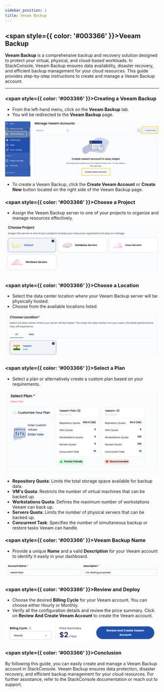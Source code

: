 ```yaml
---
sidebar_position: 1
title: Veeam Backup
---
```


## <span style={{ color: '#003366' }}>Veeam Backup</span>

**Veeam Backup** is a comprehensive backup and recovery solution designed to protect your virtual, physical, and cloud-based workloads. In StackConsole, Veeam Backup ensures data availability, disaster recovery, and efficient backup management for your cloud resources. This guide provides step-by-step instructions to create and manage a Veeam Backup account.

-------

### <span style={{ color: '#003366' }}>Creating a Veeam Backup</span>

- From the left-hand menu, click on the **Veeam Backup** tab.
- You will be redirected to the **Veeam Backup** page.

![Veeam Backup Tab](images/veeam_1.png)

- To create a Veeam Backup, click the **Create Veeam Account** or **Create New** button located on the right side of the Veeam Backup page.

### <span style={{ color: '#003366' }}>Choose a Project</span>

- Assign the Veeam Backup server to one of your projects to organize and manage resources effectively.

![Choose Project](images/veeam_2.png)

### <span style={{ color: '#003366' }}>Choose a Location</span>

- Select the data center location where your Veeam Backup server will be physically hosted.
- Choose from the available locations listed.

![Choose Location](images/veeam_3.png)

### <span style={{ color: '#003366' }}>Select a Plan</span>

- Select a plan or alternatively create a custom plan based on your requirements.

![Select Plan](images/veeam_4.png)

- **Repository Quota**: Limits the total storage space available for backup data.
- **VM's Quota**: Restricts the number of virtual machines that can be backed up.
- **Workstations Quota**: Defines the maximum number of workstations Veeam can back up.
- **Servers Quota**: Limits the number of physical servers that can be backed up.
- **Concurrent Task**: Specifies the number of simultaneous backup or restore tasks Veeam can handle.

### <span style={{ color: '#003366' }}>Veeam Backup Name</span>

- Provide a unique **Name** and a valid **Description** for your Veeam account to identify it easily in your dashboard.

![Veeam Backup Name](images/veeam_5.png)

### <span style={{ color: '#003366' }}>Review and Deploy</span>

- Choose the desired **Billing Cycle** for your Veeam account. You can choose either Hourly or Monthly.
- Verify all the configuration details and review the price summary. Click on **Review And Create Veeam Account** to create the Veeam account.

![Review and Deploy](images/veeam_6.png)

### <span style={{ color: '#003366' }}>Conclusion</span>

By following this guide, you can easily create and manage a Veeam Backup account in StackConsole. Veeam Backup ensures data protection, disaster recovery, and efficient backup management for your cloud resources. For further assistance, refer to the StackConsole documentation or reach out to support.
